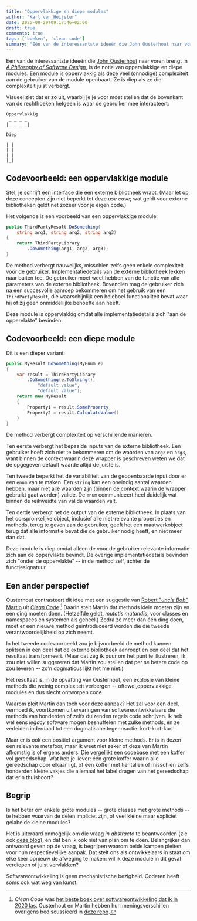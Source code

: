 ```yaml
---
title: "Oppervlakkige en diepe modules"
author: "Karl van Heijster"
date: 2025-08-29T09:17:46+02:00
draft: true
comments: true
tags: ['boeken', 'clean code']
summary: "Eén van de interessantste ideeën die John Ousterhout naar voren brengt in *A Philosophy of Software Design*, is de notie van oppervlakkige en diepe modules. Een module is oppervlakkig als deze veel (onnodige) complexiteit aan de gebruiker van de module openbaart. Ze is diep als ze die complexiteit juist verbergt."
---
```


Eén van de interessantste ideeën die [John Ousterhout](https://en.wikipedia.org/wiki/John_Ousterhout "'John Ousterhout', Wikipedia") naar voren brengt in [*A Philosophy of Software Design*](https://www.amazon.com/Philosophy-Software-Design-John-Ousterhout/dp/1732102201 "John Ousterhout, 'A Philosophy of Software Design, 2nd Edition' @ Amazon.com"), is de notie van oppervlakkige en diepe modules. Een module is oppervlakkig als deze veel (onnodige) complexiteit aan de gebruiker van de module openbaart. Ze is diep als ze die complexiteit juist verbergt.

Visueel ziet dat er zo uit, waarbij je je voor moet stellen dat de bovenkant van de rechthoeken hetgeen is waar de gebruiker mee interacteert:


    Oppervlakkig
     _ _ _ _
    |_ _ _ _|

    Diep
     _
    | |
    | |
    | |
    |_|


## Codevoorbeeld: een oppervlakkige module

Stel, je schrijft een interface die een externe bibliotheek wrapt. (Maar let op, deze concepten zijn niet beperkt tot deze *use case*; wat geldt voor externe bibliotheken geldt net zozeer voor je eigen code.) 

Het volgende is een voorbeeld van een oppervlakkige module:

```cs
public ThirdPartyResult DoSomething(
    string arg1, string arg2, string arg3)
{
    return ThirdPartyLibrary
        .DoSomething(arg1, arg2, arg3);
}
```

De method verbergt nauwelijks, misschien zelfs geen enkele complexiteit voor de gebruiker. Implementatiedetails van de externe bibliotheek lekken naar buiten toe. De gebruiker moet weet hebben van de functie van alle parameters van de externe bibliotheek. Bovendien mag de gebruiker zich na een succesvolle aanroep bekommeren om het gebruik van een `ThirdPartyResult`, die waarschijnlijk een heleboel functionaliteit bevat waar hij of zij geen onmiddellijke behoefte aan heeft.


Deze module is oppervlakkig omdat alle implementatiedetails zich "aan de oppervlakte" bevinden.


## Codevoorbeeld: een diepe module


Dit is een dieper variant:


```cs
public MyResult DoSomething(MyEnum e)
{
    var result = ThirdPartyLibrary
        .DoSomething(e.ToString(), 
            "default value", 
            "default value");
    return new MyResult 
    {
        Property1 = result.SomeProperty,
        Property2 = result.CalculateValue()
    }
}
```

De method verbergt complexiteit op verschillende manieren. 


Ten eerste verbergt het bepaalde inputs van de externe bibliotheek. Een gebruiker hoeft zich niet te bekommeren om de waarden van `arg2` en `arg3`, want binnen de context waarin deze wrapper is geschreven weten we dat de opgegeven default waarde altijd de juiste is.


Ten tweede beperkt het de variabiliteit van de geopenbaarde input door er een `enum` van te maken. Een `string` kan een oneindig aantal waarden hebben, maar niet alle waarden zijn (binnen de context waarin de wrapper gebruikt gaat worden) valide. De `enum` communiceert heel duidelijk wat binnen de reikweidte van valide waarden valt.


Ten derde verbergt het de output van de externe bibliotheek. In plaats van het oorspronkelijke object, inclusief alle niet-relevante properties en methods, terug te geven aan de gebruiker, geeft het een maatwerkobject terug dat alle informatie bevat die de gebruiker nodig heeft, en niet meer dan dat. 


Deze module is diep omdat alleen de voor de gebruiker relevante informatie zich aan de oppervlakte bevindt. De overige implementatiedetails bevinden zich "onder de oppervlakte" -- in de method zelf, achter de functiesignatuur.


## Een ander perspectief


Ousterhout contrasteert dit idee met een suggestie van [Robert "*uncle Bob*" Martin](https://en.wikipedia.org/wiki/Robert_C._Martin "'Robert C. Martin', Wikipedia") uit [*Clean Code*](https://www.pearson.com/us/higher-education/program/Martin-Clean-Code-A-Handbook-of-Agile-Software-Craftsmanship/PGM63937.html "Robert C. Martin, 'Clean Code', Pearson Education 2008").[^1] Daarin stelt Martin dat methods klein moeten zijn en één ding moeten doen. (Hetzelfde geldt, *mutatis mutandis*, voor classes en namespaces en systemen als geheel.) Zodra ze meer dan één ding doen, moet er een nieuwe method geïntroduceerd worden die die tweede verantwoordelijkheid op zich neemt. 


In het tweede codevoorbeeld zou je bijvoorbeeld de method kunnen splitsen in een deel dat de externe bibliotheek aanroept en een deel dat het resultaat transformeert. (Maar dat zeg ik puur om het punt te illustreren, ik zou niet willen suggereren dat Martin zou stellen dat per se betere code op zou leveren -- zo'n dogmaticus lijkt het me niet.)


Het resultaat is, in de opvatting van Ousterhout, een explosie van kleine methods die weinig complexiteit verbergen -- oftewel,oppervlakkige modules en dus slecht ontworpen code.


Waarom pleit Martin dan toch voor deze aanpak? Het zal voor een deel, vermoed ik, voortkomen uit ervaringen van softwareontwikkelaars die methods van honderden of zelfs duizenden regels code schrijven. Ik heb wel eens *legacy* software mogen besnuffelen met zulke methods, en ze verleiden inderdaad tot een dogmatische tegenreactie: kort-kort-kort!


Maar er is ook een positief argument voor kleine methods. Er is in dezen een relevante metafoor, maar ik weet niet zeker of deze van Martin afkomstig is of ergens anders. Die vergelijkt een codebase met een koffer vol gereedschap. Wat heb je liever: één grote koffer waarin alle gereedschap door elkaar ligt, of een koffer met tientallen of misschien zelfs honderden kleine vakjes die allemaal het label dragen van het gereedschap dat erin thuishoort?


## Begrip


Is het beter om enkele grote modules -- grote classes met grote methods -- te hebben waarvan de delen impliciet zijn, of veel kleine maar expliciet gelabelde kleine modules?


Het is uiteraard onmogelijk om die vraag *in abstracto* te beantwoorden (zie ook [deze blog](/blog/25/08/hoe-verhogen-we-kwaliteit/ 'Hoe verhogen we kwaliteit?')), en dat ben ik ook niet van plan om te doen. Belangrijker dan antwoord geven op de vraag, is begrijpen waarom beide kampen pleiten voor hun respectievelijke aanpak. Dat stelt ons als ontwikkelaars in staat om elke keer opnieuw de afweging te maken: wil ik deze module in dit geval verdiepen of juist vervlakken?


Softwareontwikkeling is geen mechanistische bezigheid. Coderen heeft soms ook wat weg van kunst.


[^1]: *Clean Code* was [het beste boek over softwareontwikkeling dat ik in 2020 las](/blog/21/05/de-beste-boeken-over-software-ontwikkeling-die-ik-in-2020-las/ "'De beste boeken over software ontwikkeling die ik in 2020 las'"). Ousterhout en Martin hebben hun meningsverschillen overigens bediscussieerd in [deze repo](https://github.com/johnousterhout/aposd-vs-clean-code/blob/main/README.md).